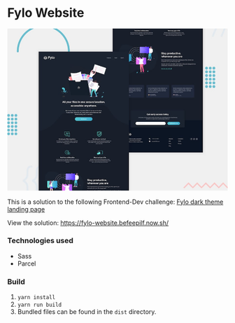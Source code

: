 # Fylo Website

![Design preview for the Fylo landing page with dark theme](./preview.jpg)

This is a solution to the following Frontend-Dev challenge: [Fylo dark theme landing page
](https://www.frontendmentor.io/challenges/fylo-dark-theme-landing-page-5ca5f2d21e82137ec91a50fd)

View the solution: https://fylo-website.befeepilf.now.sh/

### Technologies used
- Sass
- Parcel

### Build
1. `yarn install`
2. `yarn run build`
3. Bundled files can be found in the `dist` directory.
